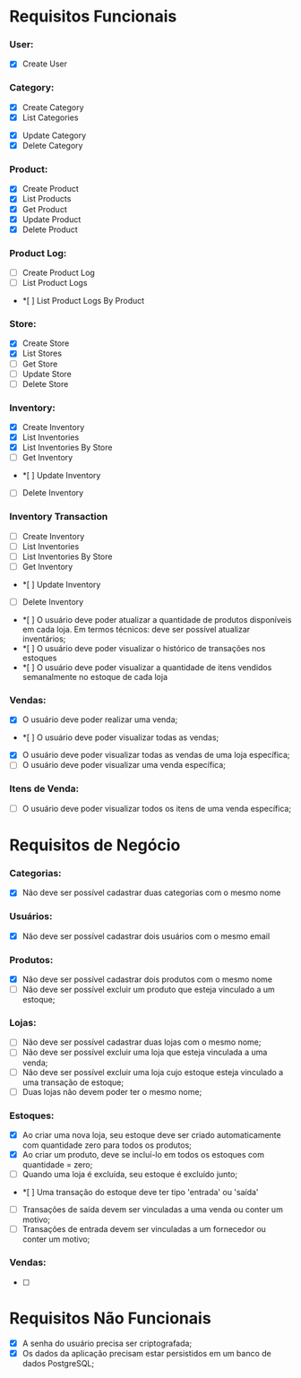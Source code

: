 # Requisitos Funcionais

### User:

- [x] Create User
<!--
- [ ] List Users
- [ ] Get User
- [ ] Update User
- [ ] Delete User
      -->

### Category:

- [x] Create Category
- [x] List Categories
<!--
- [ ] Get Category
      -->
- [x] Update Category
- [x] Delete Category

### Product:

- [x] Create Product
- [x] List Products
- [x] Get Product
- [x] Update Product
- [x] Delete Product

### Product Log:

- [ ] Create Product Log
- [ ] List Product Logs
- \*[ ] List Product Logs By Product

### Store:

- [x] Create Store
- [x] List Stores
- [ ] Get Store
- [ ] Update Store
- [ ] Delete Store

### Inventory:

- [x] Create Inventory
- [x] List Inventories
- [x] List Inventories By Store
- [ ] Get Inventory
- \*[ ] Update Inventory
- [ ] Delete Inventory

### Inventory Transaction

- [ ] Create Inventory
- [ ] List Inventories
- [ ] List Inventories By Store
- [ ] Get Inventory
- \*[ ] Update Inventory
- [ ] Delete Inventory

- \*[ ] O usuário deve poder atualizar a quantidade de produtos disponíveis em cada loja. Em termos técnicos: deve ser possível atualizar inventários;
- \*[ ] O usuário deve poder visualizar o histórico de transações nos estoques
- \*[ ] O usuário deve poder visualizar a quantidade de itens vendidos semanalmente no estoque de cada loja

### Vendas:

- [x] O usuário deve poder realizar uma venda;
- \*[ ] O usuário deve poder visualizar todas as vendas;
- [x] O usuário deve poder visualizar todas as vendas de uma loja específica;
- [ ] O usuário deve poder visualizar uma venda específica;

### Itens de Venda:

- [ ] O usuário deve poder visualizar todos os itens de uma venda específica;

# Requisitos de Negócio

### Categorias:

- [x] Não deve ser possível cadastrar duas categorias com o mesmo nome

### Usuários:

- [x] Não deve ser possível cadastrar dois usuários com o mesmo email

### Produtos:

- [x] Não deve ser possível cadastrar dois produtos com o mesmo nome
- [ ] Não deve ser possível excluir um produto que esteja vinculado a um estoque;

### Lojas:

- [ ] Não deve ser possível cadastrar duas lojas com o mesmo nome;
- [ ] Não deve ser possível excluir uma loja que esteja vinculada a uma venda;
- [ ] Não deve ser possível excluir uma loja cujo estoque esteja vinculado a uma transação de estoque;
- [ ] Duas lojas não devem poder ter o mesmo nome;

### Estoques:

- [x] Ao criar uma nova loja, seu estoque deve ser criado automaticamente com quantidade zero para todos os produtos;
- [x] Ao criar um produto, deve se incluí-lo em todos os estoques com quantidade = zero;
- [ ] Quando uma loja é excluída, seu estoque é excluído junto;
- \*[ ] Uma transação do estoque deve ter tipo 'entrada' ou 'saída'
- [ ] Transações de saída devem ser vinculadas a uma venda ou conter um motivo;
- [ ] Transações de entrada devem ser vinculadas a um fornecedor ou conter um motivo;

### Vendas:

- [ ]

# Requisitos Não Funcionais

- [x] A senha do usuário precisa ser criptografada;
- [x] Os dados da aplicação precisam estar persistidos em um banco de dados PostgreSQL;
